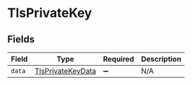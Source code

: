 # TlsPrivateKey


## Fields

| Field                                                         | Type                                                          | Required                                                      | Description                                                   |
| ------------------------------------------------------------- | ------------------------------------------------------------- | ------------------------------------------------------------- | ------------------------------------------------------------- |
| `data`                                                        | [TlsPrivateKeyData](../../models/shared/tlsprivatekeydata.md) | :heavy_minus_sign:                                            | N/A                                                           |